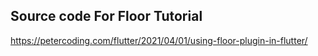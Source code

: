
## Source code For Floor Tutorial

https://petercoding.com/flutter/2021/04/01/using-floor-plugin-in-flutter/
